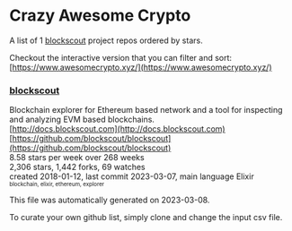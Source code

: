 # Crazy Awesome Crypto
A list of 1 [blockscout](https://github.com/blockscout) project repos ordered by stars.  

Checkout the interactive version that you can filter and sort: 
[https://www.awesomecrypto.xyz/](https://www.awesomecrypto.xyz/)  


### [blockscout](https://github.com/blockscout/blockscout)  
Blockchain explorer for Ethereum based network and a tool for inspecting and analyzing EVM based blockchains.   
[http://docs.blockscout.com](http://docs.blockscout.com)  
[https://github.com/blockscout/blockscout](https://github.com/blockscout/blockscout)  
8.58 stars per week over 268 weeks  
2,306 stars, 1,442 forks, 69 watches  
created 2018-01-12, last commit 2023-03-07, main language Elixir  
<sub><sup>blockchain, elixir, ethereum, explorer</sup></sub>


This file was automatically generated on 2023-03-08.  

To curate your own github list, simply clone and change the input csv file.  